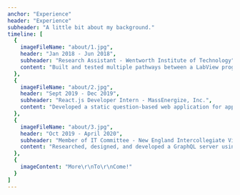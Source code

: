 ```yaml
---
anchor: "Experience"
header: "Experience"
subheader: "A little bit about my background."
timeline: [
  {
    imageFileName: "about/1.jpg",
    header: "Jan 2018 - Jun 2018",
    subheader: "Research Assistant - Wentworth Institute of Technology",
    content: "Built and tested multiple pathways between a LabView program and Google Spreadsheet."
  },
  {
    imageFileName: "about/2.jpg",
    header: "Sept 2019 - Dec 2019",
    subheader: "React.js Developer Intern - MassEnergize, Inc.",
    content: "Developed a static question-based web application for approximately 600 users to gather information, raise awareness of CO2 emission, and provide suggested actions to local schools."
  },
  {
    imageFileName: "about/3.jpg",
    header: "Oct 2019 - April 2020",
    subheader: "Member of IT Committee - New England Intercollegiate Vietnamese Student Association",
    content: "Researched, designed, and developed a GraphQL server using NodeJS, ExpressJS, and MongoDB; and a React web application that handles the registration of 400 users for the Vietnamese Empowerment Summit 6 event."
  },
  {
    imageContent: "More\r\nTo\r\nCome!"
  }
]
---
```

